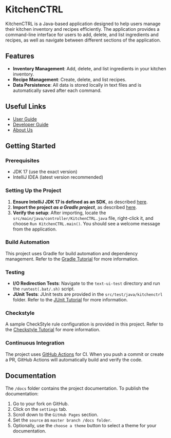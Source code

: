 # KitchenCTRL

KitchenCTRL is a Java-based application designed to help users manage their kitchen inventory and recipes efficiently. The application provides a command-line interface for users to add, delete, and list ingredients and recipes, as well as navigate between different sections of the application.

## Features

- **Inventory Management**: Add, delete, and list ingredients in your kitchen inventory.
- **Recipe Management**: Create, delete, and list recipes.
- **Data Persistence**: All data is stored locally in text files and is automatically saved after each command.

## Useful Links

* [User Guide](UserGuide.md)
* [Developer Guide](DeveloperGuide.md)
* [About Us](AboutUs.md)

## Getting Started

### Prerequisites

- JDK 17 (use the exact version)
- IntelliJ IDEA (latest version recommended)

### Setting Up the Project

1. **Ensure IntelliJ JDK 17 is defined as an SDK**, as described [here](https://www.jetbrains.com/help/idea/sdk.html#set-up-jdk).
2. **Import the project _as a Gradle project_**, as described [here](https://se-education.org/guides/tutorials/intellijImportGradleProject.html).
3. **Verify the setup**: After importing, locate the `src/main/java/controller/KitchenCTRL.java` file, right-click it, and choose `Run KitchenCTRL.main()`. You should see a welcome message from the application.

### Build Automation

This project uses Gradle for build automation and dependency management. Refer to the [Gradle Tutorial](https://se-education.org/guides/tutorials/gradle.html) for more information.

### Testing

- **I/O Redirection Tests**: Navigate to the `text-ui-test` directory and run the `runtest(.bat/.sh)` script.
- **JUnit Tests**: JUnit tests are provided in the `src/test/java/kitchenctrl` folder. Refer to the [JUnit Tutorial](https://se-education.org/guides/tutorials/junit.html) for more information.

### Checkstyle

A sample CheckStyle rule configuration is provided in this project. Refer to the [Checkstyle Tutorial](https://se-education.org/guides/tutorials/checkstyle.html) for more information.

### Continuous Integration

The project uses [GitHub Actions](https://github.com/features/actions) for CI. When you push a commit or create a PR, GitHub Actions will automatically build and verify the code.

## Documentation

The `/docs` folder contains the project documentation. To publish the documentation:

1. Go to your fork on GitHub.
2. Click on the `settings` tab.
3. Scroll down to the `GitHub Pages` section.
4. Set the `source` as `master branch /docs folder`.
5. Optionally, use the `choose a theme` button to select a theme for your documentation.
